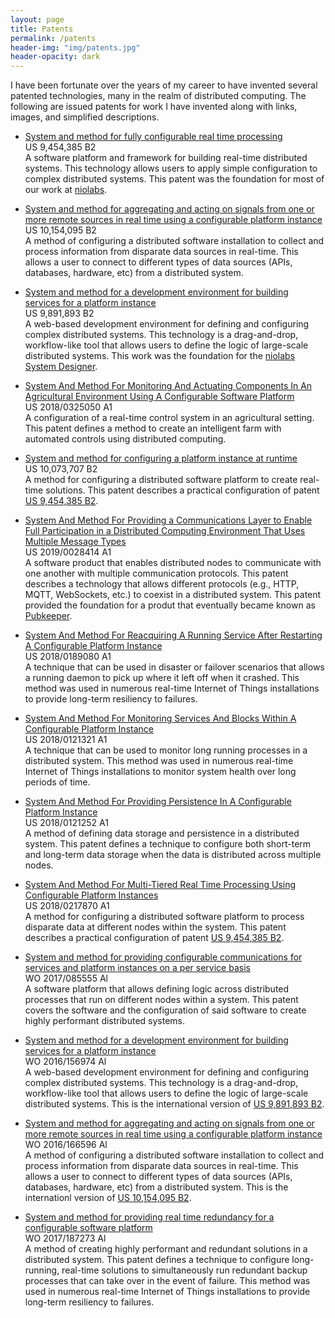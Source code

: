 ```yaml
---
layout: page
title: Patents
permalink: /patents
header-img: "img/patents.jpg"
header-opacity: dark
---
```


I have been fortunate over the years of my career to have invented several patented technologies, many in the realm of distributed computing. The following are issued patents for work I have invented along with links, images, and simplified descriptions.

 - [System and method for fully configurable real time processing](https://patents.google.com/patent/US9454385B2)  
 US 9,454,385 B2  
 A software platform and framework for building real-time distributed systems. This technology allows users to apply simple configuration to complex distributed systems. This patent was the foundation for most of our work at [niolabs](https://niolabs.com).

 - [System and method for aggregating and acting on signals from one or more remote sources in real time using a configurable platform instance](https://patents.google.com/patent/US10154095B2)  
 US 10,154,095 B2  
 A method of configuring a distributed software installation to collect and process information from disparate data sources in real-time. This allows a user to connect to different types of data sources (APIs, databases, hardware, etc) from a distributed system.

 - [System and method for a development environment for building services for a platform instance](https://patents.google.com/patent/US9891893B2)  
 US 9,891,893 B2  
 A web-based development environment for defining and configuring complex distributed systems. This technology is a drag-and-drop, workflow-like tool that allows users to define the logic of large-scale distributed systems. This work was the foundation for the [niolabs System Designer](https://niolabs.com/product/system-designer).

 - [System And Method For Monitoring And Actuating Components In An Agricultural Environment Using A Configurable Software Platform](https://patents.google.com/patent/US20180325050A1)  
 US 2018/0325050 A1  
 A configuration of a real-time control system in an agricultural setting. This patent defines a method to create an intelligent farm with automated controls using distributed computing.

 - [System and method for configuring a platform instance at runtime](https://patents.google.com/patent/US10073707B2)  
 US 10,073,707 B2  
 A method for configuring a distributed software platform to create real-time solutions. This patent describes a practical configuration of patent [US 9,454,385 B2](https://patents.google.com/patent/US9454385B2).

 - [System And Method For Providing a Communications Layer to Enable Full Participation in a Distributed Computing Environment That Uses Multiple Message Types](https://patents.google.com/patent/US20190028414A1)  
  US 2019/0028414 A1  
  A software product that enables distributed nodes to communicate with one another with multiple communication protocols. This patent describes a technology that allows different protocols (e.g., HTTP, MQTT, WebSockets, etc.) to coexist in a distributed system. This patent provided the foundation for a produt that eventually became known as [Pubkeeper](https://niolabs.com/product/pubkeeper).

 - [System And Method For Reacquiring A Running Service After Restarting A Configurable Platform Instance](https://patents.google.com/patent/US20180189080A1)  
 US 2018/0189080 A1  
 A technique that can be used in disaster or failover scenarios that allows a running daemon to pick up where it left off when it crashed. This method was used in numerous real-time Internet of Things installations to provide long-term resiliency to failures.

 - [System And Method For Monitoring Services And Blocks Within A Configurable Platform Instance](https://patents.google.com/patent/US20180121321A1)  
 US 2018/0121321 A1  
 A technique that can be used to monitor long running processes in a distributed system. This method was used in numerous real-time Internet of Things installations to monitor system health over long periods of time.

 - [System And Method For Providing Persistence In A Configurable Platform Instance](https://patents.google.com/patent/US20180121252A1)  
 US 2018/0121252 A1  
 A method of defining data storage and persistence in a distributed system. This patent defines a technique to configure both short-term and long-term data storage when the data is distributed across multiple nodes.

 - [System And Method For Multi-Tiered Real Time Processing Using Configurable Platform Instances](https://patents.google.com/patent/US20180217870A1)  
 US 2018/0217870 A1  
 A method for configuring a distributed software platform to process disparate data at different nodes within the system. This patent describes a practical configuration of patent [US 9,454,385 B2](https://patents.google.com/patent/US9454385B2).

 - [System and method for providing configurable communications for services and platform instances on a per service basis](https://patents.google.com/patent/WO2017085555A1)  
 WO 2017/085555 Al  
 A software platform that allows defining logic across distributed processes that run on different nodes within a system. This patent covers the software and the configuration of said software to create highly performant distributed systems.

 - [System and method for a development environment for building services for a platform instance](https://patents.google.com/patent/WO2016156974A1)  
 WO 2016/156974 Al  
 A web-based development environment for defining and configuring complex distributed systems. This technology is a drag-and-drop, workflow-like tool that allows users to define the logic of large-scale distributed systems. This is the international version of [US 9,891,893 B2](https://patents.google.com/patent/US9891893B2).

 - [System and method for aggregating and acting on signals from one or more remote sources in real time using a configurable platform instance](https://patents.google.com/patent/WO2016166596A1)  
 WO 2016/166596 Al  
 A method of configuring a distributed software installation to collect and process information from disparate data sources in real-time. This allows a user to connect to different types of data sources (APIs, databases, hardware, etc) from a distributed system. This is the internationl version of [US 10,154,095 B2](https://patents.google.com/patent/US10154095B2).

 - [System and method for providing real time redundancy for a configurable software platform](https://patents.google.com/patent/WO2017187273A1)  
 WO 2017/187273 Al  
 A method of creating highly performant and redundant solutions in a distributed system. This patent defines a technique to configure long-running, real-time solutions to simultaneously run redundant backup processes that can take over in the event of failure. This method was used in numerous real-time Internet of Things installations to provide long-term resiliency to failures.

